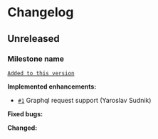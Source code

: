 # Changelog

## Unreleased

### Milestone name

[`Added to this version`](https://github.com/yaroslavsudnik/github-graphql-client-android/compare/v0.0.0...v0.1.0-dev9)

**Implemented enhancements:**
- [`#1`](https://github.com/yaroslavsudnik/github-graphql-client-android/issues/1) Graphql request support (Yaroslav Sudnik)


**Fixed bugs:**


**Changed:**


